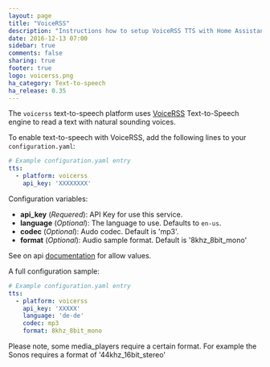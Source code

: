 ```yaml
---
layout: page
title: "VoiceRSS"
description: "Instructions how to setup VoiceRSS TTS with Home Assistant."
date: 2016-12-13 07:00
sidebar: true
comments: false
sharing: true
footer: true
logo: voicerss.png
ha_category: Text-to-speech
ha_release: 0.35
---
```


The `voicerss` text-to-speech platform uses [VoiceRSS](http://www.voicerss.org/) Text-to-Speech engine to read a text with natural sounding voices.

To enable text-to-speech with VoiceRSS, add the following lines to your `configuration.yaml`:

```yaml
# Example configuration.yaml entry
tts:
  - platform: voicerss
    api_key: 'XXXXXXXX'
```

Configuration variables:

- **api_key** (*Requered*): API Key for use this service.
- **language** (*Optional*): The language to use. Defaults to `en-us`.
- **codec** (*Optional*): Audo codec. Default is 'mp3'.
- **format** (*Optional*): Audio sample format. Default is '8khz_8bit_mono'

See on api [documentation](http://www.voicerss.org/api/documentation.aspx) for allow values.

A full configuration sample:

```yaml
# Example configuration.yaml entry
tts:
  - platform: voicerss
    api_key: 'XXXXX'
    language: 'de-de'
    codec: mp3
    format: 8khz_8bit_mono
```

Please note, some media_players require a certain format. For example the Sonos requires a format of '44khz_16bit_stereo'
